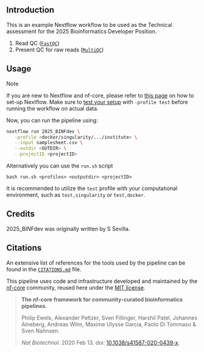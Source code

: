 ## Introduction

This is an example Nextflow workflow to be used as the Technical assessment for the 2025 Bioinformatics Developer Position.

1. Read QC ([`FastQC`](https://www.bioinformatics.babraham.ac.uk/projects/fastqc/))
2. Present QC for raw reads ([`MultiQC`](http://multiqc.info/))

## Usage

> [!NOTE]
> If you are new to Nextflow and nf-core, please refer to [this page](https://nf-co.re/docs/usage/installation) on how to set-up Nextflow. Make sure to [test your setup](https://nf-co.re/docs/usage/introduction#how-to-run-a-pipeline) with `-profile test` before running the workflow on actual data.

Now, you can run the pipeline using:


```bash
nextflow run 2025_BINFdev \
   -profile <docker/singularity/.../institute> \
   --input samplesheet.csv \
   --outdir <OUTDIR> \
   --projectID <projectID>
```

Alternatively you can use the `run.sh` script
```
bash run.sh <profiles> <outputdir> <projectID>
```

It is recommended to utilize the `test` profile with your computational environment, such as `test,singularity` or `test,docker`.

## Credits

2025_BINFdev was originally written by S Sevilla.


## Citations

An extensive list of references for the tools used by the pipeline can be found in the [`CITATIONS.md`](CITATIONS.md) file.

This pipeline uses code and infrastructure developed and maintained by the [nf-core](https://nf-co.re) community, reused here under the [MIT license](https://github.com/nf-core/tools/blob/master/LICENSE).

> **The nf-core framework for community-curated bioinformatics pipelines.**
>
> Philip Ewels, Alexander Peltzer, Sven Fillinger, Harshil Patel, Johannes Alneberg, Andreas Wilm, Maxime Ulysse Garcia, Paolo Di Tommaso & Sven Nahnsen.
>
> _Nat Biotechnol._ 2020 Feb 13. doi: [10.1038/s41587-020-0439-x](https://dx.doi.org/10.1038/s41587-020-0439-x).
